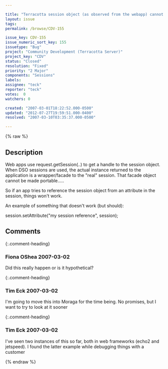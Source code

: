 ```yaml
---

title: "Terracotta session object (as observed from the webapp) cannot itself be in a shared graph"
layout: issue
tags: 
permalink: /browse/CDV-155

issue_key: CDV-155
issue_numeric_sort_key: 155
issuetype: "Bug"
project: "Community Development (Terracotta Server)"
project_key: "CDV"
status: "Closed"
resolution: "Fixed"
priority: "2 Major"
components: "Sessions"
labels: 
assignee: "teck"
reporter: "teck"
votes:  0
watchers: 0

created: "2007-03-01T18:22:52.000-0500"
updated: "2012-07-27T19:59:51.000-0400"
resolved: "2007-03-10T03:35:37.000-0500"

---
```




{% raw %}



## Description

<div markdown="1" class="description">

Web apps use request.getSession(..) to get a handle to the session object. When DSO sessions are used, the actual instance returned to the application is a wrapper/facade to the "real" session. That facade object cannot be made portable..... 

So if an app tries to reference the session object from an attribute in the session, things won't work. 

An example of something that doesn't work (but should):

  session.setAttribute("my session reference", session); 




</div>

## Comments


{:.comment-heading}
### **Fiona OShea** <span class="date">2007-03-02</span>

<div markdown="1" class="comment">

Did this really happen or is it hypothetical?

</div>


{:.comment-heading}
### **Tim Eck** <span class="date">2007-03-02</span>

<div markdown="1" class="comment">

I'm going to move this into Moraga for the time being. No promises, but I want to try to look at it sooner

</div>


{:.comment-heading}
### **Tim Eck** <span class="date">2007-03-02</span>

<div markdown="1" class="comment">

I've seen two instances of this so far, both in web frameworks (echo2 and jetspeed). I found the latter example while debugging things with a customer

</div>



{% endraw %}
